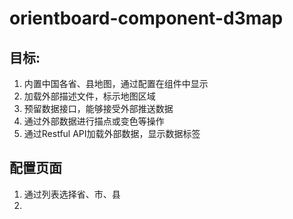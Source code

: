 # orientboard-component-d3map

## 目标:
   1. 内置中国各省、县地图，通过配置在组件中显示
   2. 加载外部描述文件，标示地图区域
   3. 预留数据接口，能够接受外部推送数据
   4. 通过外部数据进行描点或变色等操作
   5. 通过Restful API加载外部数据，显示数据标签

## 配置页面
   1. 通过列表选择省、市、县
   2. 
